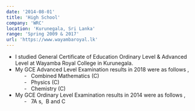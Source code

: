 ```yaml
---
date: '2014-08-01'
title: 'High School'
company: 'WRC'
location: 'Kurunegala, Sri Lanka'
range: 'Spring 2009 & 2017'
url: 'https://www.wayambaroyal.lk'
---
```


- I studied General Certificate of Education Ordinary Level & Advanced Level at Wayamba Royal College in Kurunegala.
- My GCE Advanced Level Examination results in 2018 were as follows&nbsp;,<br> &nbsp;&nbsp;&nbsp;&nbsp;&nbsp; -&nbsp;&nbsp; Combined Mathematics (C) <br>&nbsp;&nbsp;&nbsp;&nbsp;&nbsp; -&nbsp;&nbsp; Physics (C) <br>&nbsp;&nbsp;&nbsp;&nbsp;&nbsp; -&nbsp;&nbsp; Chemistry (C)
- My GCE Ordinary Level Examination results in 2014 were as follows&nbsp;,<br> &nbsp;&nbsp;&nbsp;&nbsp;&nbsp; -&nbsp;&nbsp; 7A&nbsp;s,&nbsp; B and C